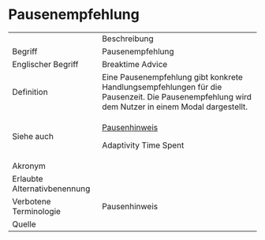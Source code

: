 # Pausenempfehlung

<link-summary rel="summary"/>
<card-summary rel="summary"/>
<web-summary rel="summary"/>


<table>
    <tr>
        <td></td>
        <td>Beschreibung</td>
    </tr>
    <tr>
        <td>Begriff</td>
        <td>Pausenempfehlung</td>
    </tr>
    <tr>
        <td>Englischer Begriff</td>
        <td>Breaktime Advice</td>
    </tr>
    <tr>
        <td>Definition</td>
        <td id="summary" >Eine Pausenempfehlung gibt konkrete Handlungsempfehlungen für die Pausenzeit. Die Pausenempfehlung wird dem Nutzer in einem Modal dargestellt. 
            </td>
    </tr>  
    <tr>
        <td>Siehe auch</td>
        <td>
        <p>  <a href="Pausenhinweis-GE.md">Pausenhinweis</a></p>
        <p>Adaptivity Time Spent </p>
        </td>
    </tr>
    <tr>
        <td>Akronym</td>
        <td></td>
    </tr>
   <tr>
        <td>Erlaubte Alternativbenennung</td>
        <td></td>
    </tr>
   <tr>
        <td>Verbotene Terminologie</td>
        <td>Pausenhinweis</td>
    </tr>
   <tr>
        <td>Quelle</td>
        <td></td>
    </tr>
</table>